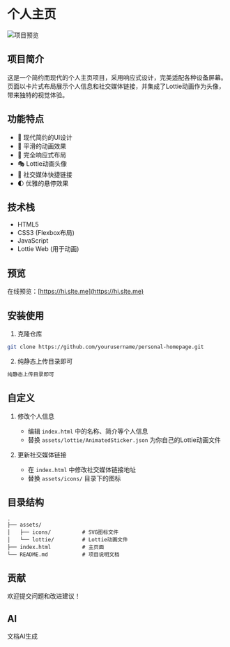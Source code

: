 # 个人主页

![项目预览](https://raw.githubusercontent.com/maajiko/Guide-page/main/assets/icons/md01.png)

## 项目简介

这是一个简约而现代的个人主页项目，采用响应式设计，完美适配各种设备屏幕。页面以卡片式布局展示个人信息和社交媒体链接，并集成了Lottie动画作为头像，带来独特的视觉体验。

## 功能特点

- 🎨 现代简约的UI设计
- 🌈 平滑的动画效果
- 📱 完全响应式布局
- 🎭 Lottie动画头像
- 🔗 社交媒体快捷链接
- 🌓 优雅的悬停效果

## 技术栈

- HTML5
- CSS3 (Flexbox布局)
- JavaScript
- Lottie Web (用于动画)

## 预览

在线预览：[https://hi.slte.me](https://hi.slte.me)

## 安装使用

1. 克隆仓库
```bash
git clone https://github.com/yourusername/personal-homepage.git
```

2. 纯静态上传目录即可
```bash
纯静态上传目录即可
```

## 自定义

1. 修改个人信息
   - 编辑 `index.html` 中的名称、简介等个人信息
   - 替换 `assets/lottie/AnimatedSticker.json` 为你自己的Lottie动画文件

2. 更新社交媒体链接
   - 在 `index.html` 中修改社交媒体链接地址
   - 替换 `assets/icons/` 目录下的图标

## 目录结构

```
.
├── assets/
│   ├── icons/          # SVG图标文件
│   └── lottie/         # Lottie动画文件
├── index.html          # 主页面
└── README.md           # 项目说明文档
```

## 贡献

欢迎提交问题和改进建议！

## AI

文档AI生成
